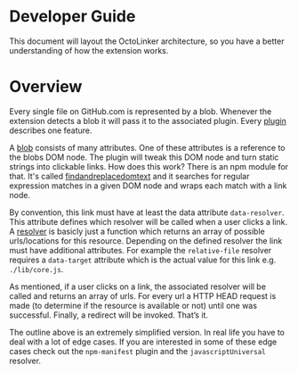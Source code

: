 # Developer Guide

This document will layout the OctoLinker architecture, so you have a better understanding of how the extension works.

# Overview

Every single file on GitHub.com is represented by a blob. Whenever the extension detects a blob it will pass it to the associated plugin. Every [plugin](/blob/master/lib/plugins) describes one feature.

A [blob](/blob/master/packages/blob-reader) consists of many attributes. One of these attributes is a reference to the blobs DOM node. The plugin will tweak this DOM node and turn static strings into clickable links. How does this work? There is an npm module for that. It's called [findandreplacedomtext](https://github.com/padolsey/findAndReplaceDOMText/) and it searches for regular expression matches in a given DOM node and wraps each match with a link node.

By convention, this link must have at least the data attribute `data-resolver`. This attribute defines which resolver will be called when a user clicks a link. A [resolver](/blob/master/lib/resolver) is basicly just a function which returns an array of possible urls/locations for this resource. Depending on the defined resolver the link must have additional attributes. For example the `relative-file` resolver requires a `data-target` attribute which is the actual value for this link e.g. `./lib/core.js`.

As mentioned, if a user clicks on a link, the associated resolver will be called and returns an array of urls. For every url a HTTP HEAD request is made (to determine if the resource is available or not) until one was successful. Finally, a redirect will be invoked. That’s it.

The outline above is an extremely simplified version. In real life you have to deal with a lot of edge cases. If you are interested in some of these edge cases check out the `npm-manifest` plugin and the `javascriptUniversal` resolver.
